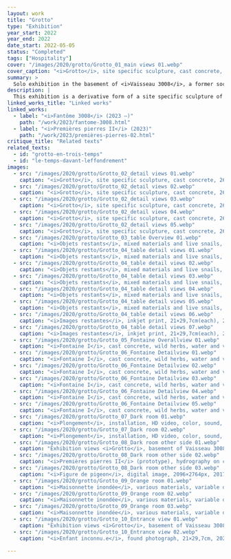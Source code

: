 ```yaml
---
layout: work
title: "Grotto"
type: "Exhibition"
year_start: 2022
year_end: 2022
date_start: 2022-05-05
status: "Completed"
tags: ["Hospitality"]
cover: "/images/2020/grotto/Grotto_01_main views 01.webp"
cover_caption: "<i>Grotto</i>, site specific sculpture, cast concrete, 260×574×84cm, 2020-2022."
summary: >
  Solo exhibition in the basement of <i>Vaisseau 3008</i>, a former social services building of the Gard Department, Nîmes, France.
description: |
  This exhibition is a derivative form of a site specific sculpture of the same name, <i>Grotto</i>, created in the basement of the former social services building of the Gard department — a site nicknamed “Vaisseau 3008” before its demolition in February 2023. The idea behind this poured concrete basin, which covers the entire surface of a basement room, was born from an informal residency I carried out between February and April 2021, during which I slept on-site in a tent two to three nights per week.<br>Inspired by the spatial qualities of the site — once thought to have served as the morgue of the Hôtel-Dieu in Nîmes — I constructed a kind of false sarcophagus. It was meant to be buried automatically during the building’s demolition, while also serving as a receptacle to hold the debris from that event.<br>Following the creation of the sculpture, I organized an exhibition composed of several chapters that continued until the site’s demolition. It aimed to build a collective memory of the space with the public, while also taking on a ritual dimension in response to the disappearance of a building that had long fulfilled various roles of hospitality in the city.
linked_works_title: "Linked works"   
linked_works:
  - label: "<i>Fantôme 3008</i> (2023 –)"
    path: "/work/2023/fantome-3008.html"
  - label: "<i>Premières pierres II</i> (2023)"
    path: "/work/2023/premières-pierres-02.html"
critique_title: "Related texts"
related_texts:
  - id: "grotto-en-trois-temps"
  - id: "le-temps-davant-leffondrement"
images:
  - src: "/images/2020/grotto/Grotto_02_detail views 01.webp"
    caption: "<i>Grotto</i>, site specific sculpture, cast concrete, 260×574×84cm, 2020-2022."
  - src: "/images/2020/grotto/Grotto_02_detail views 02.webp"
    caption: "<i>Grotto</i>, site specific sculpture, cast concrete, 260×574×84cm, 2020-2022."
  - src: "/images/2020/grotto/Grotto_02_detail views 03.webp"
    caption: "<i>Grotto</i>, site specific sculpture, cast concrete, 260×574×84cm, 2020-2022."
  - src: "/images/2020/grotto/Grotto_02_detail views 04.webp"
    caption: "<i>Grotto</i>, site specific sculpture, cast concrete, 260×574×84cm, 2020-2022."
  - src: "/images/2020/grotto/Grotto_02_detail views 05.webp"
    caption: "<i>Grotto</i>, site specific sculpture, cast concrete, 260×574×84cm, 2020-2022."
  - src: "/images/2020/grotto/Grotto_03_table Overview 01.webp"
    caption: "<i>Objets restants</i>, mixed materials and live snails, variable dimensions, 2022."
  - src: "/images/2020/grotto/Grotto_04_table detail views 01.webp"
    caption: "<i>Objets restants</i>, mixed materials and live snails, variable dimensions, 2022."
  - src: "/images/2020/grotto/Grotto_04_table detail views 02.webp"
    caption: "<i>Objets restants</i>, mixed materials and live snails, variable dimensions, 2022."
  - src: "/images/2020/grotto/Grotto_04_table detail views 03.webp"
    caption: "<i>Objets restants</i>, mixed materials and live snails, variable dimensions, 2022."
  - src: "/images/2020/grotto/Grotto_04_table detail views 04.webp"
    caption: "<i>Objets restants</i>, mixed materials and live snails, variable dimensions, 2022."
  - src: "/images/2020/grotto/Grotto_04_table detail views 05.webp"
    caption: "<i>Objets restants</i>, mixed materials and live snails, variable dimensions, 2022."
  - src: "/images/2020/grotto/Grotto_04_table detail views 06.webp"
    caption: "<i>Images restantes</i>, inkjet print, 21×29,7cm(each), 2022."
  - src: "/images/2020/grotto/Grotto_04_table detail views 07.webp"
    caption: "<i>Images restantes</i>, inkjet print, 21×29,7cm(each), 2022."
  - src: "/images/2020/grotto/Grotto_05_Fontaine Overallview 01.webp"
    caption: "<i>Fontaine I</i>, cast concrete, wild herbs, water and various materials, 250×170×130cm, 2022."
  - src: "/images/2020/grotto/Grotto_06_Fontaine Detailview 01.webp"
    caption: "<i>Fontaine I</i>, cast concrete, wild herbs, water and various materials, 250×170×130cm, 2022."
  - src: "/images/2020/grotto/Grotto_06_Fontaine Detailview 02.webp"
    caption: "<i>Fontaine I</i>, cast concrete, wild herbs, water and various materials, 250×170×130cm, 2022."
  - src: "/images/2020/grotto/Grotto_06_Fontaine Detailview 03.webp"
    caption: "<i>Fontaine I</i>, cast concrete, wild herbs, water and various materials, 250×170×130cm, 2022."
  - src: "/images/2020/grotto/Grotto_06_Fontaine Detailview 04.webp"
    caption: "<i>Fontaine I</i>, cast concrete, wild herbs, water and various materials, 250×170×130cm, 2022."
  - src: "/images/2020/grotto/Grotto_06_Fontaine Detailview 05.webp"
    caption: "<i>Fontaine I</i>, cast concrete, wild herbs, water and various materials, 250×170×130cm, 2022."
  - src: "/images/2020/grotto/Grotto_07_Dark room 01.webp"
    caption: "<i>Plongement</i>, installation, HD video, color, sound, 1min 24sec(loop), 2018."
  - src: "/images/2020/grotto/Grotto_07_Dark room 02.webp"
    caption: "<i>Plongement</i>, installation, HD video, color, sound, 1min 24sec(loop), 2018."
  - src: "/images/2020/grotto/Grotto_08_Dark room other side 01.webp"
    caption: "Exhibition views <i>Grotto</i>, basement of Vaisseau 3008, former social services building of the Gard Department, Nîmes, France, 2022."
  - src: "/images/2020/grotto/Grotto_08_Dark room other side 02.webp"
    caption: "<i>Premières pierres II</i> (prototype), hydrography on concrete rubble, 63×70×76cm, 2022."
  - src: "/images/2020/grotto/Grotto_08_Dark room other side 03.webp"
    caption: "<i>Figure de pigeon</i>, digital image, 2096×2764px, 2017."
  - src: "/images/2020/grotto/Grotto_09_Orange room 01.webp"
    caption: "<i>Maisonnette inondée</i>, various materials, variable dimensions, 2022."
  - src: "/images/2020/grotto/Grotto_09_Orange room 02.webp"
    caption: "<i>Maisonnette inondée</i>, various materials, variable dimensions, 2022."
  - src: "/images/2020/grotto/Grotto_09_Orange room 03.webp"
    caption: "<i>Maisonnette inondée</i>, various materials, variable dimensions, 2022."
  - src: "/images/2020/grotto/Grotto_10_Entrance view 01.webp"
    caption: "Exhibition views <i>Grotto</i>, basement of Vaisseau 3008, former social services building of the Gard Department, Nîmes, France, 2022."
  - src: "/images/2020/grotto/Grotto_10_Entrance view 02.webp"
    caption: "<i>Enfant inconnu.e</i>, found photograph, 21×29,7cm, 2021."

---
```

